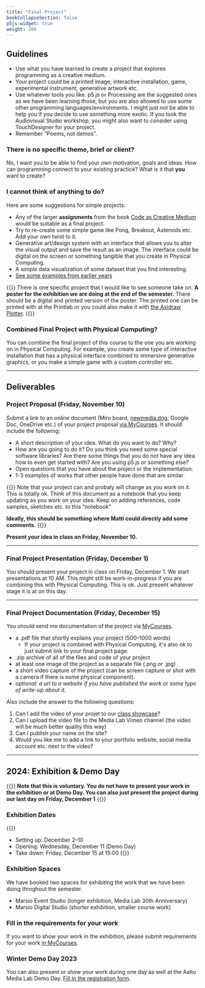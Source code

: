 ```yaml
---
title: "Final Project"
bookCollapseSection: false
p5js-widget: true
weight: 200
---
```


## Guidelines

- Use what you have learned to create a project that explores programming as a creative medium.
- Your project could be a printed image, interactive installation, game, experimental instrument, generative artwork etc.
- Use whatever tools you like. p5.js or Processing are the suggested ones as we have been learning those, but you are also allowed to use some other programming languages/environments. I might just not be able to help you if you decide to use something more exotic. If you took the Audiovisual Studio workshop, you might also want to consider using TouchDesigner for your project.
- Remember “Poems, not demos”.

### There is no specific theme, brief or client?

No, I want you to be able to find your own motivation, goals and ideas. How can programming connect to your existing practice? What is it that **you** want to create?

### I cannot think of anything to do?

Here are some suggestions for simple projects:

- Any of the larger **assignments** from the book [Code as Creative Medium](https://primo.aalto.fi/permalink/358AALTO_INST/ha1cg5/alma999439982606526) would be suitable as a final project.
- Try to re-create some simple game like Pong, Breakout, Asteroids etc. Add your own twist to it.
- Generative art/design system with an interface that allows you to alter the visual output and save the result as an image. The interface could be digital on the screen or something tangible that you create in Physical Computing.
- A simple data visualization of some dataset that you find interesting.
- [See some examples from earlier years](../showcase/)

{{<hint info>}}
There is one specific project that I would like to see someone take on. **A poster for the exhibition we are doing at the end of the semester.** There should be a digital and printed version of the poster. The printed one can be printed with at the Printlab or you could also make it with [the Axidraw Plotter](../week-11/lesson-02.md).
{{</hint>}}

### Combined Final Project with Physical Computing?

You can combine the final project of this course to the one you are working on in Physical Computing. For example, you create some type of interactive installation that has a physical interface combined to immersive generative graphics, or you make a simple game with a custom controller etc.

---

## Deliverables

### Project Proposal (Friday, November 10)

Submit a link to an online document (Miro board, [newmedia.dog](https://newmedia.dog/), Google Doc, OneDrive etc.) of your project proposal [via MyCourses](https://mycourses.aalto.fi/mod/assign/view.php?id=1113720). It should include the following:
- A short description of your idea. What do you want to do? Why?
- How are you going to do it? Do you think you need some special software libraries? Are there some things that you do not have any idea how to even get started with? Are you using p5.js or something else?
- Open questions that you have about the project or the implementation.
- 1-3 examples of works that other people have done that are similar.

{{<hint info>}}
Note that your project can and probaly will change as you work on it. This is totally ok. Think of this document as a notebook that you keep updating as you work on your idea. Keep on adding references, code samples, sketches etc. to this "notebook"

**Ideally, this should be something where Matti could directly add some comments.**
{{</hint>}}

**Present your idea in class on Friday, November 10.**

---

### Final Project Presentation (Friday, December 1)

You should present your project in class on Friday, December 1. We start presentations at 10 AM. This might still be work-in-progress if you are combining this with Physical Computing. This is ok. Just present whatever stage it is at on this day.

---

### Final Project Documentation (Friday, December 15)

You should send me documentation of the project via [MyCourses](https://mycourses.aalto.fi/mod/assign/view.php?id=1125442&forceview=1).

- a .pdf file that shortly explains your project (500–1000 words)
  - If your project is combined with Physical Computing, it's also ok to just submit link to your final project page.
- .zip archive of all of the files and code of your project
- at least one image of the project as a separate file (.png or .jpg)
- a short video capture of the project (can be screen capture or shot with a camera if there is some physical component). 
- *optional: a url to a website if you have published the work or some type of write-up about it.*

Also include the answer to the following questions:
1. Can I add the video of your projet to our [class showcase](../showcase/)?
2. Can I upload the video file to the Media Lab Vimeo channel (the video will be much better quality this way)
3. Can I publish your name on the site?
4. Would you like me to add a link to your portfolio website, social media account etc. next to the video?

---

## 2024: Exhibition & Demo Day

{{<hint info>}}
**Note that this is voluntary. You do not have to present your work in the exhibition or at Demo Day. You can also just present the project during our last day on Friday, December 1**
{{</hint>}}

### Exhibition Dates

{{<hint info>}}
- Setting up: December 2–10
- Opening: Wednesday, December 11 (Demo Day)
- Take down: Friday, December 15 at 15:00
{{</hint>}}

### Exhibition Spaces

We have booked two spaces for exhibiting the work that we have been doing throghout the semester.

- Marsio Event Studio (longer exhibition, Media Lab 30th Anniversary)
- Marsio Digital Studio (shorter exhibition, smaller course work)

### Fill in the requirements for your work

If you want to show your work in the exhibition, please submit requirements for your work [in MyCourses](https://mycourses.aalto.fi/mod/assign/view.php?id=1111345&forceview=1).

### Winter Demo Day 2023

You can also present or show your work during one day as well at the Aalto Media Lab Demo Day. [Fill in the registration form](https://docs.google.com/forms/d/e/1FAIpQLScNiSdtNJPM0DDRLPgh0RXZrCx99WhK5p8fexa3xEdIfw5jBw/viewform).
